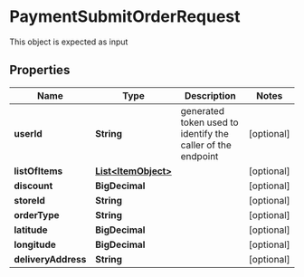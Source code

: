 

# PaymentSubmitOrderRequest

This object is expected as input
## Properties

Name | Type | Description | Notes
------------ | ------------- | ------------- | -------------
**userId** | **String** | generated token used to identify the caller of the endpoint |  [optional]
**listOfItems** | [**List&lt;ItemObject&gt;**](ItemObject.md) |  |  [optional]
**discount** | **BigDecimal** |  |  [optional]
**storeId** | **String** |  |  [optional]
**orderType** | **String** |  |  [optional]
**latitude** | **BigDecimal** |  |  [optional]
**longitude** | **BigDecimal** |  |  [optional]
**deliveryAddress** | **String** |  |  [optional]



